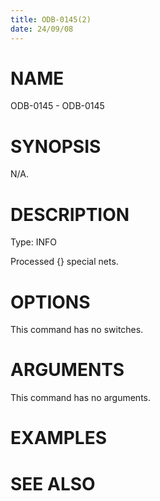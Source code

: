 ```yaml
---
title: ODB-0145(2)
date: 24/09/08
---
```


# NAME

ODB-0145 - ODB-0145

# SYNOPSIS

N/A.

# DESCRIPTION

Type: INFO

Processed {} special nets.

# OPTIONS

This command has no switches.

# ARGUMENTS

This command has no arguments.

# EXAMPLES

# SEE ALSO
